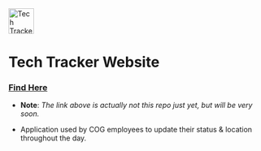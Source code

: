 <img src="https://git.gibbyb.com/gib/Tech_Tracker_Web/raw/branch/master/public/images/tech_tracker_logo.png" alt="Tech Tracker Logo" width="50"/>

# Tech Tracker Website

### [Find Here](https://techtracker.gibbyb.com/)
- **Note**: *The link above is actually not this repo just yet, but will be very soon.*

- Application used by COG employees to update their status & location throughout the day.
